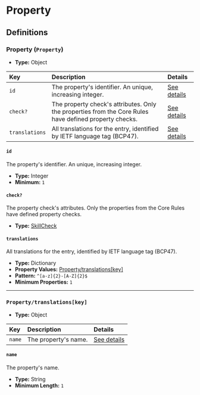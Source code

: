 # Property

## Definitions

### <a name="Property"></a> Property (`Property`)

- **Type:** Object

Key | Description | Details
:-- | :-- | :--
`id` | The property's identifier. An unique, increasing integer. | <a href="#Property/id">See details</a>
`check?` | The property check's attributes. Only the properties from the Core Rules have defined property checks. | <a href="#Property/check">See details</a>
`translations` | All translations for the entry, identified by IETF language tag (BCP47). | <a href="#Property/translations">See details</a>

#### <a name="Property/id"></a> `id`

The property's identifier. An unique, increasing integer.

- **Type:** Integer
- **Minimum:** `1`

#### <a name="Property/check"></a> `check?`

The property check's attributes. Only the properties from the Core Rules
have defined property checks.

- **Type:** <a href="./_SkillCheck.md#SkillCheck">SkillCheck</a>

#### <a name="Property/translations"></a> `translations`

All translations for the entry, identified by IETF language tag (BCP47).

- **Type:** Dictionary
- **Property Values:** <a href="#Property/translations[key]">Property/translations[key]</a>
- **Pattern:** `^[a-z]{2}-[A-Z]{2}$`
- **Minimum Properties:** `1`

---

### <a name="Property/translations[key]"></a> `Property/translations[key]`

- **Type:** Object

Key | Description | Details
:-- | :-- | :--
`name` | The property's name. | <a href="#Property/translations[key]/name">See details</a>

#### <a name="Property/translations[key]/name"></a> `name`

The property's name.

- **Type:** String
- **Minimum Length:** `1`
